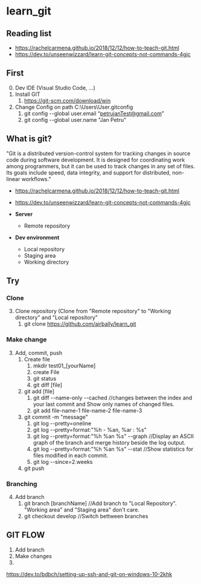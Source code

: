 # learn_git

## Reading list
- https://rachelcarmena.github.io/2018/12/12/how-to-teach-git.html
- https://dev.to/unseenwizzard/learn-git-concepts-not-commands-4gjc


## First 
0. Dev IDE (Visual Studio Code, ...)
1. Install GIT 
    1. https://git-scm.com/download/win
2. Change Config on path C:\Users\User\.gitconfig
    1. git config --global user.email “petrujanTest@gmail.com”  
    2. git config --global user.name "Jan Petru"


## What is git?
"Git is a distributed version-control system for tracking changes in source code during software development. It is designed for coordinating work among programmers, but it can be used to track changes in any set of files. Its goals include speed, data integrity, and support for distributed, non-linear workflows."

- https://rachelcarmena.github.io/2018/12/12/how-to-teach-git.html
- https://dev.to/unseenwizzard/learn-git-concepts-not-commands-4gjc

- **Server**
    - Remote repository
- **Dev environment**
    - Local repository
    - Staging area
    - Working directory

## Try

### Clone
3. Clone repository (Clone from "Remote repository" to "Working directory" and "Local repository"
    1. git clone https://github.com/airbally/learn_git

### Make change
3. Add, commit, push
    1. Create file
        1. mkdir test01_[yourName]
        2. create File
        3. git status
        4. git diff [file]
    2. git add [file]
        1. git diff --name-only --cached //changes between the index and your last commit and Show only names of changed files.
        2. git add file-name-1 file-name-2 file-name-3
    3. git commit -m "message"
        1. git log --pretty=oneline
        2. git log --pretty=format:"%h - %an, %ar : %s"
        3. git log --pretty=format:"%h %an %s" --graph //Display an ASCII graph of the branch and merge history beside the log output.
        4. git log --pretty=format:"%h %an %s"  --stat  //Show statistics for files modified in each commit.
        5. git log --since=2.weeks
    4. git push 

### Branching
4. Add branch
    1. git branch [branchName]  //Add branch to "Local Repository". "Working area" and "Staging area" don't care. 
    2. git checkout develop //Switch bettween branches

## GIT FLOW
1. Add branch
2. Make changes
3. 

https://dev.to/bdbch/setting-up-ssh-and-git-on-windows-10-2khk
